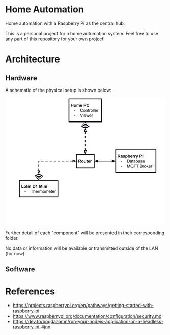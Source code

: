 # Home Automation
Home automation with a Raspberry Pi as the central hub.

This is a personal project for a home automation system. Feel free to use any part of this repository for your own project!

# Architecture
## Hardware
A schematic of the physical setup is shown below:

![A router is connected to: a Home PC that acts as a controller and viewer, a Lolin D1 Mini that acts as a thermometer and a Raspberry Pi that acts as database and MQTT broker.](images/schematic-physical.png "Schematic of the physical devices.")

Further detail of each "component" will be presented in their corresponding folder.

No data or information will be available or transmitted outside of the LAN (for now).

## Software


# References
- https://projects.raspberrypi.org/en/pathways/getting-started-with-raspberry-pi
- https://www.raspberrypi.org/documentation/configuration/security.md
- https://dev.to/bogdaaamn/run-your-nodejs-application-on-a-headless-raspberry-pi-4jnn